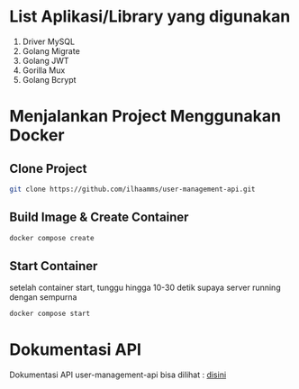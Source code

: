 # List Aplikasi/Library yang digunakan
1. Driver MySQL
2. Golang Migrate
3. Golang JWT
4. Gorilla Mux
5. Golang Bcrypt

# Menjalankan Project Menggunakan Docker

## Clone Project
```bash
git clone https://github.com/ilhaamms/user-management-api.git
```

## Build Image & Create Container
```bash
docker compose create
```

## Start Container
setelah container start, tunggu hingga 10-30 detik supaya server running dengan sempurna  
```bash
docker compose start
```

# Dokumentasi API
Dokumentasi API user-management-api bisa dilihat : [disini](https://documenter.getpostman.com/view/26190643/2sAXxWZUAn)